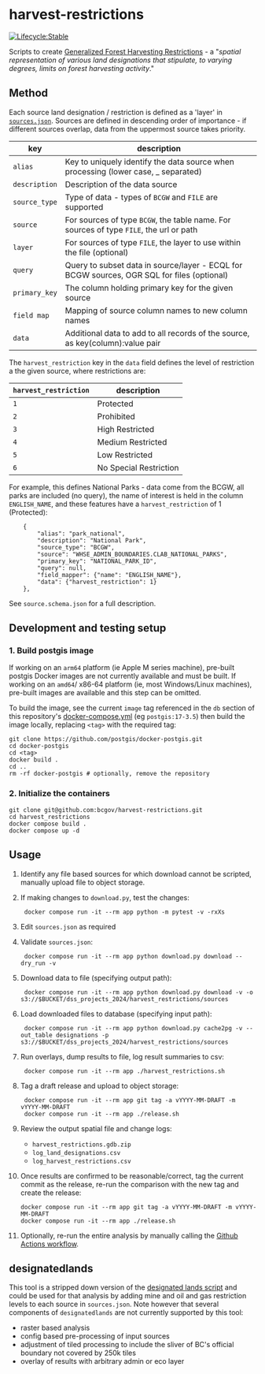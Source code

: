 # harvest-restrictions

[![Lifecycle:Stable](https://img.shields.io/badge/Lifecycle-Stable-97ca00)](https://github.com/bcgov/repomountie/blob/master/doc/lifecycle-badges.md)

Scripts to create [Generalized Forest Harvesting Restrictions](https://catalogue.data.gov.bc.ca/dataset/generalized-forest-harvesting-restrictions) - a "*spatial representation of various land designations that stipulate, to varying degrees, limits on forest harvesting activity*."


## Method

Each source land designation / restriction is defined as a 'layer' in [`sources.json`](sources.json).  Sources are defined in descending order of importance - if different sources overlap, data from the uppermost source takes priority. 

| key          | description |
|--------------|-------------|
| `alias`      | Key to uniquely identify the data source when processing (lower case, _ separated)      |
| `description`| Description of the data source |
| `source_type`| Type of data - types of `BCGW` and `FILE` are supported |
| `source`     | For sources of type `BCGW`, the table name. For sources of type `FILE`, the url or path |
| `layer`      | For sources of type `FILE`, the layer to use within the file (optional) |
| `query`      | Query to subset data in source/layer - ECQL for BCGW sources, OGR SQL for files (optional) |
| `primary_key`| The column holding primary key for the given source          |
| `field map`  | Mapping of source column names to new column names   |
| `data`       | Additional data to add to all records of the source, as key(column):value pair |

The `harvest_restriction` key in the `data` field defines the level of restriction a the given source, where restrictions are:

| `harvest_restriction` | description |
|-----------------------|-------------|
| `1`                   | Protected             |
| `2`                   | Prohibited            |
| `3`                   | High Restricted       |
| `4`                   | Medium Restricted     |
| `5`                   | Low Restricted        |
| `6`                   | No Special Restriction|

For example, this defines National Parks - data come from the BCGW, all parks are included (no query), the name of interest is held in the column `ENGLISH_NAME`, and these features have a `harvest_restriction` of 1 (Protected):

```
    {
        "alias": "park_national",
        "description": "National Park",
        "source_type": "BCGW",
        "source": "WHSE_ADMIN_BOUNDARIES.CLAB_NATIONAL_PARKS",
        "primary_key": "NATIONAL_PARK_ID",
        "query": null,
        "field_mapper": {"name": "ENGLISH_NAME"},
        "data": {"harvest_restriction": 1}
    },
```

See `source.schema.json` for a full description.


## Development and testing setup

### 1. Build postgis image

If working on an `arm64` platform (ie Apple M series machine), pre-built postgis Docker images are not currently available and must be built.
If working on an `amd64`/ x86-64 platform (ie, most Windows/Linux machines), pre-built images are available and this step can be omitted.

To build the image, see the current `image` tag referenced in the `db` section of this repository's [docker-compose.yml](docker-compose.yml) (eg `postgis:17-3.5`) then build the image locally, replacing `<tag>` with the required tag:
    
    git clone https://github.com/postgis/docker-postgis.git
    cd docker-postgis
    cd <tag> 
    docker build .
    cd ..
    rm -rf docker-postgis # optionally, remove the repository


### 2. Initialize the containers

    git clone git@github.com:bcgov/harvest-restrictions.git
    cd harvest_restrictions
    docker compose build . 
    docker compose up -d


## Usage

1. Identify any file based sources for which download cannot be scripted, manually upload file to object storage.

2. If making changes to `download.py`, test the changes:

        docker compose run -it --rm app python -m pytest -v -rxXs

3. Edit `sources.json` as required

4. Validate `sources.json`:
	
		docker compose run -it --rm app python download.py download --dry_run -v

5. Download data to file (specifying output path):

		docker compose run -it --rm app python download.py download -v -o s3://$BUCKET/dss_projects_2024/harvest_restrictions/sources

6. Load downloaded files to database (specifying input path):

        docker compose run -it --rm app python download.py cache2pg -v --out_table designations -p s3://$BUCKET/dss_projects_2024/harvest_restrictions/sources

7. Run overlays, dump results to file, log result summaries to csv:

		docker compose run -it --rm app ./harvest_restrictions.sh

8. Tag a draft release and upload to object storage:

        docker compose run -it --rm app git tag -a vYYYY-MM-DRAFT -m vYYYY-MM-DRAFT
        docker compose run -it --rm app ./release.sh

9. Review the output spatial file and change logs:

    - `harvest_restrictions.gdb.zip`        
    - `log_land_designations.csv`
    - `log_harvest_restrictions.csv`

10. Once results are confirmed to be reasonable/correct, tag the current commit as the release, re-run the comparison with the new tag and create the release:

        docker compose run -it --rm app git tag -a vYYYY-MM-DRAFT -m vYYYY-MM-DRAFT
        docker compose run -it --rm app ./release.sh

11. Optionally, re-run the entire analysis by manually calling the [Github Actions workflow](https://github.com/bcgov/harvest-restrictions/actions/workflows/harvest-restrictions.yaml).


## designatedlands

This tool is a stripped down version of the [designated lands script](https://github.com/bcgov/designatedlands) and could be used for that analysis by adding mine and oil and gas restriction levels to each source in `sources.json`. Note however that several components of `designatedlands` are not currently supported by this tool:

- raster based analysis
- config based pre-processing of input sources
- adjustment of tiled processing to include the sliver of BC's official boundary not covered by 250k tiles
- overlay of results with arbitrary admin or eco layer